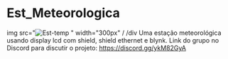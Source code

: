 # Est_Meteorologica

img src="![Est-temp](https://github.com/FernandoBertoldi12/Est_Meteorologica/assets/119521281/5824b9ed-5d2e-4700-a8ac-fb9975fee6d1)
" width="300px" /
/div
Uma estação meteorológica usando display lcd com shield, shield ethernet e blynk. 
Link do grupo no Discord para discutir o projeto: https://discord.gg/ykM82GyA
